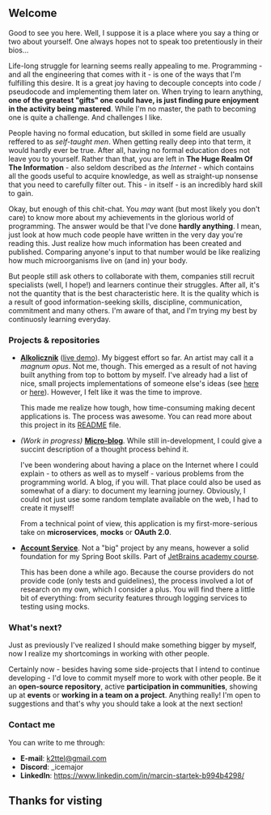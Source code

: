 ## Welcome
Good to see you here. Well, I suppose it is a place where you say a thing or two about yourself. One always hopes not to speak too pretentiously in their bios...

Life-long struggle for learning seems really appealing to me. Programming - and all the engineering that comes with it - is one of the ways that I'm
fulfilling this desire. It is a great joy having to decouple concepts into code / pseudocode and implementing them later on. When trying to learn anything,
**one of the greatest "gifts" one could have, is just finding pure enjoyment in the activity being mastered**. While I'm no master, the path to becoming one
is quite a challenge. And challenges I like.

People having no formal education, but skilled in some field are usually reffered to as _self-taught men_. When getting really deep into that term, it would hardly ever be true.
After all, having no formal education does not leave you to yourself. Rather than that, you are left in **The Huge Realm Of The Information** - also seldom described as _the Internet_ -
which contains all the goods useful to acquire knowledge, as well as straight-up nonsense that you need to carefully filter out. This - in itself - is an incredibly hard skill to gain.

Okay, but enough of this chit-chat. You *may* want (but most likely you don't care) to know more about my achievements in the glorious world of programming.
The answer would be that I've done **hardly anything**. I mean, just look at how much code people have written in the very day you're reading this. Just realize how much information
has been created and published. Comparing anyone's input to that number would be like realizing how much microorganisms live on (and in) your body.

But people still ask others to collaborate with them, companies still recruit specialists (well, I hope!) and learners continue their struggles. After all, it's not the quantity
that is the best characteristic here. It is the quality which is a result of good information-seeking skills, discipline, communication, commitment and many others. I'm aware of that,
and I'm trying my best by continuosly learning everyday.

### Projects & repositories
* [**Alkolicznik**](https://github.com/IceMajor2/Alkolicznik) ([live demo](https://alkolicznik.alwaysdata.net/)). My biggest effort so far. An artist may call it a *magnum opus*.
Not me, though. This emerged as a result of not having built anything from top to bottom by myself. I've already had
a list of nice, small projects implementations of someone else's ideas (see [here](https://github.com/IceMajor2/programming-projects-for-advanced-begginers)
or [here](https://github.com/IceMajor2/hyperskill-projects)). However, I felt like it was the time to improve.

  This made me realize how tough, how time-consuming making decent applications is. The process was awesome.
  You can read more about this project in its [README](https://github.com/IceMajor2/Alkolicznik/blob/main/README.md) file.

* _(Work in progress)_ [**Micro-blog**](https://github.com/IceMajor2/micro-blog). While still in-development, I could give a succint description of a thought process behind it.

  I've been wondering about having a place on the Internet where I could explain - to others as well as to myself - various problems from the programming world. A blog, if you will.
  That place could also be used as somewhat of a diary: to document my learning journey. Obviously, I could not just use some random template available on the web, I had to create it myself!
  
  From a technical point of view, this application is my first-more-serious take on **microservices**, **mocks** or **OAuth 2.0**.

* [**Account Service**](https://github.com/IceMajor2/hyperskill-projects/tree/main/account-service). Not a "big" project by any means, however a solid foundation for my Spring Boot skills.
  Part of [JetBrains academy course](https://hyperskill.org/projects/217).

  This has been done a while ago. Because the course providers do not provide code (only tests and guidelines),
  the process involved a lot of research on my own, which I consider a plus. You will find there a little bit of everything: from security features through logging services to testing using mocks.

### What's next?
Just as previously I've realized I should make something bigger by myself, now I realize my shortcomings in working with other people.

Certainly now - besides having some side-projects that I intend to continue developing - I'd love to commit myself more to work with other people.
Be it an **open-source repository**, active **participation in communities**, showing up at **events** or **working in a team on a project**.
Anything really! I'm open to suggestions and that's why you should take a look at the next section!

### Contact me
You can write to me through:
* **E-mail**: k2ttel@gmail.com
* **Discord**: _icemajor
* **LinkedIn**: https://www.linkedin.com/in/marcin-startek-b994b4298/

## Thanks for visting

